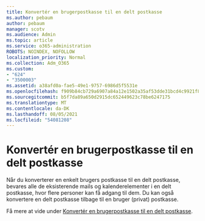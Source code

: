 ```yaml
---
title: Konvertér en brugerpostkasse til en delt postkasse
ms.author: pebaum
author: pebaum
manager: scotv
ms.audience: Admin
ms.topic: article
ms.service: o365-administration
ROBOTS: NOINDEX, NOFOLLOW
localization_priority: Normal
ms.collection: Adm_O365
ms.custom:
- "624"
- "3500003"
ms.assetid: a38afd0a-fae5-49e1-9757-6986d5f5531e
ms.openlocfilehash: f909b84cb729a6907a84a12e1502a35af53dde31bcd4c9921f8bf81947c04614
ms.sourcegitcommit: b5f7da89a650d2915dc652449623c78be6247175
ms.translationtype: MT
ms.contentlocale: da-DK
ms.lasthandoff: 08/05/2021
ms.locfileid: "54081208"
---
```

# <a name="convert-a-user-mailbox-to-a-shared-mailbox"></a>Konvertér en brugerpostkasse til en delt postkasse

Når du konverterer en enkelt brugers postkasse til en delt postkasse, bevares alle de eksisterende mails og kalenderelementer i en delt postkasse, hvor flere personer kan få adgang til dem. Du kan også konvertere en delt postkasse tilbage til en bruger (privat) postkasse.
  
Få mere at vide under [Konvertér en brugerpostkasse til en delt postkasse](https://docs.microsoft.com/microsoft-365/admin/email/convert-user-mailbox-to-shared-mailbox).
  